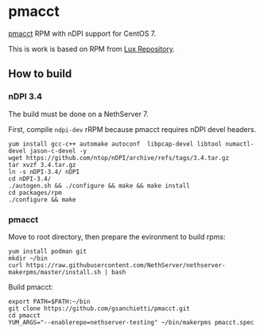 # pmacct

[pmacct](http://www.pmacct.net) RPM with nDPI support for CentOS 7.

This is work is based on RPM from [Lux Repository](https://www.iotti.biz/?page_id=126).

## How to build

### nDPI 3.4

The build must be done on a NethServer 7.

First, compile `ndpi-dev` rRPM because pmacct requires nDPI devel headers.

```
yum install gcc-c++ automake autoconf  libpcap-devel libtool numactl-devel jason-c-devel -y
wget https://github.com/ntop/nDPI/archive/refs/tags/3.4.tar.gz
tar xvzf 3.4.tar.gz
ln -s nDPI-3.4/ nDPI
cd nDPI-3.4/
./autogen.sh && ./configure && make && make install
cd packages/rpm
./configure && make
```

### pmacct

Move to root directory, then prepare the evironment to build rpms:
```
yum install podman git
mkdir ~/bin
curl https://raw.githubusercontent.com/NethServer/nethserver-makerpms/master/install.sh | bash
```

Build pmacct:
```
export PATH=$PATH:~/bin
git clone https://github.com/gsanchietti/pmacct.git
cd pmacct
YUM_ARGS="--enablerepo=nethserver-testing" ~/bin/makerpms pmacct.spec
```
